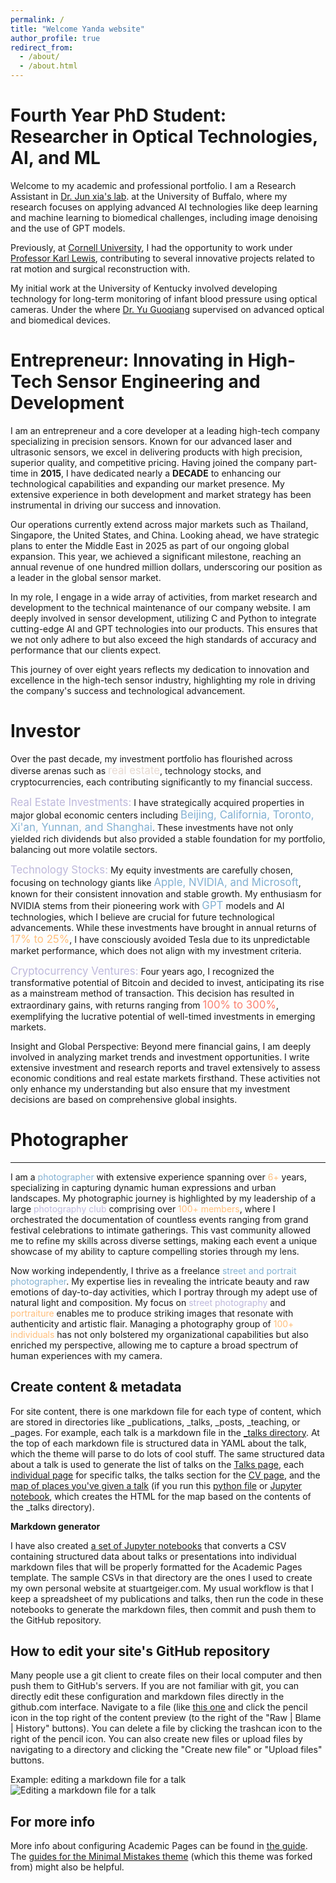 ```yaml
---
permalink: /
title: "Welcome Yanda website"
author_profile: true
redirect_from: 
  - /about/
  - /about.html
---
```

**Fourth Year PhD Student**:  Researcher in Optical Technologies, AI, and ML
======
Welcome to my academic and professional portfolio. I am a Research Assistant in [Dr. Jun xia's lab](https://www.acsu.buffalo.edu/~junxia/). at the University of Buffalo, where my research focuses on applying advanced AI technologies like deep learning and machine learning to biomedical challenges, including image denoising and the use of GPT models.

 Previously, at [Cornell University](https://www.bme.cornell.edu/bme/alumni/bme-newsletters/2021-bme-newsletter/class-2021-special-insert), I had the opportunity to work under [Professor Karl Lewis](https://www.kjlewislab.com/group-members), contributing to several innovative projects related to rat motion and surgical reconstruction with. 

My initial work at the University of Kentucky involved developing technology for long-term monitoring of infant blood pressure using optical cameras. Under the where [Dr. Yu Guoqiang](https://bioptics.engr.uky.edu/) supervised on advanced optical and biomedical devices.  


**Entrepreneur**: Innovating in High-Tech Sensor Engineering and Development
======
I am an entrepreneur and a core developer at a leading high-tech company specializing in precision sensors. Known for our advanced laser and ultrasonic sensors, we excel in delivering products with high precision, superior quality, and competitive pricing. Having joined the company part-time in **2015**, I have dedicated nearly a **DECADE** to enhancing our technological capabilities and expanding our market presence. My extensive experience in both development and market strategy has been instrumental in driving our success and innovation.

Our operations currently extend across major markets such as Thailand, Singapore, the United States, and China. Looking ahead, we have strategic plans to enter the Middle East in 2025 as part of our ongoing global expansion. This year, we achieved a significant milestone, reaching an annual revenue of one hundred million dollars, underscoring our position as a leader in the global sensor market.

In my role, I engage in a wide array of activities, from market research and development to the technical maintenance of our company website. I am deeply involved in sensor development, utilizing C and Python to integrate cutting-edge AI and GPT technologies into our products. This ensures that we not only adhere to but also exceed the high standards of accuracy and performance that our clients expect.

This journey of over eight years reflects my dedication to innovation and excellence in the high-tech sensor industry, highlighting my role in driving the company's success and technological advancement.


**Investor**
======
Over the past decade, my investment portfolio has flourished across diverse arenas such as <span style="font-size: larger; color: #E7DAD2;">real estate</span>, technology stocks, and cryptocurrencies, each contributing significantly to my financial success.

<span style="font-size: larger; color: #BEB8DC;">Real Estate Investments:</span> I have strategically acquired properties in major global economic centers including <span style="font-size: larger; color: #82B0D2;">Beijing, California, Toronto, Xi'an, Yunnan, and Shanghai</span>. These investments have not only yielded rich dividends but also provided a stable foundation for my portfolio, balancing out more volatile sectors.

<span style="font-size: larger; color: #BEB8DC;">Technology Stocks:</span> My equity investments are carefully chosen, focusing on technology giants like <span style="font-size: larger; color: #82B0D2;">Apple, NVIDIA, and Microsoft</span>, known for their consistent innovation and stable growth. My enthusiasm for NVIDIA stems from their pioneering work with <span style="font-size: larger; color: #82B0D2;">GPT</span> models and AI technologies, which I believe are crucial for future technological advancements. While these investments have brought in annual returns of <span style="font-size: larger; color: #FFBE7A;">17% to 25%</span>, I have consciously avoided Tesla due to its unpredictable market performance, which does not align with my investment criteria.

<span style="font-size: larger; color: #BEB8DC;">Cryptocurrency Ventures:</span> Four years ago, I recognized the transformative potential of Bitcoin and decided to invest, anticipating its rise as a mainstream method of transaction. This decision has resulted in extraordinary gains, with returns ranging from <span style="font-size: larger; color: #FA7F6F;">100% to 300%</span>, exemplifying the lucrative potential of well-timed investments in emerging markets.

Insight and Global Perspective: Beyond mere financial gains, I am deeply involved in analyzing market trends and investment opportunities. I write extensive investment and research reports and travel extensively to assess economic conditions and real estate markets firsthand. These activities not only enhance my understanding but also ensure that my investment decisions are based on comprehensive global insights.




**Photographer**
======
------
I am a  <span style="color: #82B0D2;">photographer</span> with extensive experience spanning over <span style="color: #FFBE7A;">6+</span> years, specializing in capturing dynamic human expressions and urban landscapes. My photographic journey is highlighted by my leadership of a large <span style="color: #BEB8DC;">photography club</span> comprising over <span style="color: #FFBE7A;">100+ members</span>, where I orchestrated the documentation of countless events ranging from grand festival celebrations to intimate gatherings. This vast community allowed me to refine my skills across diverse settings, making each event a unique showcase of my ability to capture compelling stories through my lens.

Now working independently, I thrive as a freelance <span style="color: #82B0D2;">street and portrait photographer</span>. My expertise lies in revealing the intricate beauty and raw emotions of day-to-day activities, which I portray through my adept use of natural light and composition. My focus on <span style="color: #BEB8DC;">street photography</span> and <span style="color: #FFBE7A;">portraiture</span> enables me to produce striking images that resonate with authenticity and artistic flair. Managing a photography group of <span style="color: #FFBE7A;">100+ individuals</span> has not only bolstered my organizational capabilities but also enriched my perspective, allowing me to capture a broad spectrum of human experiences with my camera.




Create content & metadata
------
For site content, there is one markdown file for each type of content, which are stored in directories like _publications, _talks, _posts, _teaching, or _pages. For example, each talk is a markdown file in the [_talks directory](https://github.com/academicpages/academicpages.github.io/tree/master/_talks). At the top of each markdown file is structured data in YAML about the talk, which the theme will parse to do lots of cool stuff. The same structured data about a talk is used to generate the list of talks on the [Talks page](https://academicpages.github.io/talks), each [individual page](https://academicpages.github.io/talks/2012-03-01-talk-1) for specific talks, the talks section for the [CV page](https://academicpages.github.io/cv), and the [map of places you've given a talk](https://academicpages.github.io/talkmap.html) (if you run this [python file](https://github.com/academicpages/academicpages.github.io/blob/master/talkmap.py) or [Jupyter notebook](https://github.com/academicpages/academicpages.github.io/blob/master/talkmap.ipynb), which creates the HTML for the map based on the contents of the _talks directory).

**Markdown generator**

I have also created [a set of Jupyter notebooks](https://github.com/academicpages/academicpages.github.io/tree/master/markdown_generator
) that converts a CSV containing structured data about talks or presentations into individual markdown files that will be properly formatted for the Academic Pages template. The sample CSVs in that directory are the ones I used to create my own personal website at stuartgeiger.com. My usual workflow is that I keep a spreadsheet of my publications and talks, then run the code in these notebooks to generate the markdown files, then commit and push them to the GitHub repository.

How to edit your site's GitHub repository
------
Many people use a git client to create files on their local computer and then push them to GitHub's servers. If you are not familiar with git, you can directly edit these configuration and markdown files directly in the github.com interface. Navigate to a file (like [this one](https://github.com/academicpages/academicpages.github.io/blob/master/_talks/2012-03-01-talk-1.md) and click the pencil icon in the top right of the content preview (to the right of the "Raw | Blame | History" buttons). You can delete a file by clicking the trashcan icon to the right of the pencil icon. You can also create new files or upload files by navigating to a directory and clicking the "Create new file" or "Upload files" buttons. 

Example: editing a markdown file for a talk
![Editing a markdown file for a talk](/images/editing-talk.png)

For more info
------
More info about configuring Academic Pages can be found in [the guide](https://academicpages.github.io/markdown/). The [guides for the Minimal Mistakes theme](https://mmistakes.github.io/minimal-mistakes/docs/configuration/) (which this theme was forked from) might also be helpful.
